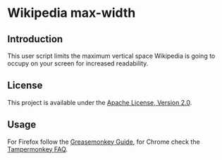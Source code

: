 # Wikipedia max-width
## Introduction
This user script limits the maximum vertical space Wikipedia is going to occupy on your screen for increased readability.

## License
This project is available under the [Apache License, Version 2.0](http://www.apache.org/licenses/LICENSE-2.0).

## Usage
For Firefox follow the [Greasemonkey Guide](https://wiki.greasespot.net/Greasemonkey_Manual:Installing_Scripts), for Chrome check the [Tampermonkey FAQ](http://tampermonkey.net/faq.php?ext=dhdg#Q100).
